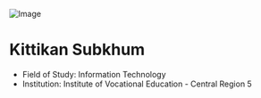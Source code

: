 
![Image](https://github.com/Mon5te2/Mon5te2.github.io/assets/135462462/30cf7b49-aae9-4b11-a0c2-bc605ff9c1bc)
# Kittikan Subkhum
+ Field of Study: Information Technology
+ Institution: Institute of Vocational Education - Central Region 5
